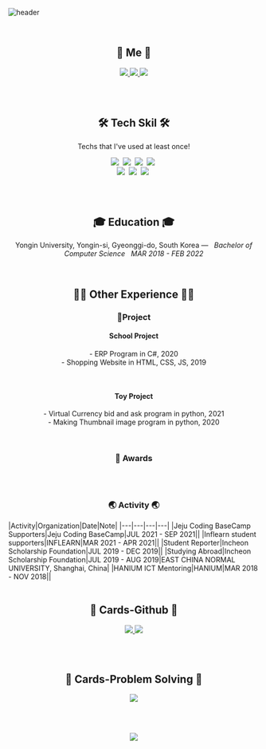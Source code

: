 
![header](https://capsule-render.vercel.app/api?type=soft&color=gradient&height=200&section=header&text=JungIn%20Yeon%20🌱&fontSize=70&fontColor=1C1C1C&animation=fadeIn&descAlign=20)


<br>
<h2 align="center">💜 Me 💜</h2>
<p align="center">
    <a href="https://eboong.tistory.com/">
        <img src="http://img.shields.io/badge/-Tech%20blog-black?style=flat-square&logo=github"/>
    </a>
    <a href="https://www.linkedin.com/in/%EC%A0%95%EC%9D%B8-%EC%97%B0-093682204/">
        <img src="https://img.shields.io/badge/-LinkedIn-blue?style=flat-square&logo=Linkedin&logoColor=white"/>
    </a>
    <a href="mailto:0206dus@gmail.com">
        <img src="https://img.shields.io/badge/Gmail-d14836?style=flat-square&logo=Gmail&logoColor=white"/>
    </a>
</p>
<br>  
 
<br>
<h2 align="center">🛠 Tech Skil 🛠</h2>
<p align="center">Techs that I've used at least once!</p>
<p align="center">
  <img src="https://img.shields.io/badge/Python-3766AB?style=flat-square&logo=Python&logoColor=white"/></a>&nbsp 
  <img src="https://img.shields.io/badge/Java-007396?style=flat-square&logo=Java&logoColor=white"/></a>&nbsp 
  <img src="https://img.shields.io/badge/C++-00599C?style=flat-square&logo=C%2B%2B&logoColor=white"/></a>&nbsp 
  <img src="https://img.shields.io/badge/C-A8B9CC?style=flat-square&logo=C&logoColor=white"/></a>&nbsp 
  <br>
  <img src="https://img.shields.io/badge/Javascript-ffb13b?style=flat-square&logo=javascript&logoColor=white"/></a>&nbsp 
  <img src="https://img.shields.io/badge/css-1572B6?style=flat-square&logo=css3&logoColor=white"/></a>&nbsp 
  <img src="https://img.shields.io/badge/Mysql-E6B91E?style=flat-square&logo=MySql&logoColor=white"/></a>&nbsp 
</p>
<br>

<br>
<h2 align="center">🎓 Education 🎓</h2>
<p align="center">
Yongin University, Yongin-si, Gyeonggi-do, South Korea —  &nbsp; <em>Bachelor of Computer Science &nbsp;   MAR  2018 - FEB  2022</em>
</p>   

<br>
<h2 align="center">🙆‍♀️ Other Experience 🙆‍♀️</h2>
<h3 align="center"> 📝Project </h3>
<h4 align="center"><b>School Project</b></h4>
<p align="center">
- ERP Program in C#, 2020
<br>
- Shopping Website in HTML, CSS, JS, 2019
</p>
<br>

<h4 align="center"><b>Toy Project</b></h4>
<p align="center">        
- Virtual Currency bid and ask program in python, 2021
<br>
- Making Thumbnail image program in python, 2020
</p>

<br>
<h3 align="center">🏅 Awards</h3>
<br>

<br>
<h3 align="center">🌏 Activity 🌏</h3>
|Activity|Organization|Date|Note|
|---|---|---|---|
|Jeju Coding BaseCamp Supporters|Jeju Coding BaseCamp|JUL 2021 - SEP 2021||
|Inflearn student supporters|INFLEARN|MAR 2021 - APR 2021||
|Student Reporter|Incheon Scholarship Foundation|JUL 2019 - DEC 2019||
|Studying Abroad|Incheon Scholarship Foundation|JUL 2019 - AUG 2019|EAST CHINA NORMAL UNIVERSITY, Shanghai, China|
|HANIUM ICT Mentoring|HANIUM|MAR 2018 - NOV 2018||
<br>



<br>
<h2 align="center">📍 Cards-Github 📍</h2>
<p align="center">
    <a href="https://github.com/yeonjungin/">
        <img src="https://github-readme-stats.vercel.app/api?username=yeonjungin&theme=radical"/>
    </a>
    <a href="https://github.com/yeonjungin/">
        <img src="https://github-readme-stats.vercel.app/api/top-langs/?username=yeonjungin&layout=compact&theme=radical"/>
    </a>
</p>
<br>


<br>
<h2 align="center">📍 Cards-Problem Solving 📍</h2>
<p align="center">
    <a href="https://solved.ac/dswjddls/">
        <img src="http://mazassumnida.wtf/api/v2/generate_badge?boj=dswjddls"/>
    </a>
</p>
<br>


<br>
<p align="center">
  <a href="https://hits.seeyoufarm.com"><img src="https://hits.seeyoufarm.com/api/count/incr/badge.svg?url=https%3A%2F%2Fgithub.com%2Fyeonjungin&count_bg=%23ED6DA3&title_bg=%2386757E&icon=github.svg&icon_color=%23E1DEDE&title=hits&edge_flat=false"/></a>
</p>
<br>


